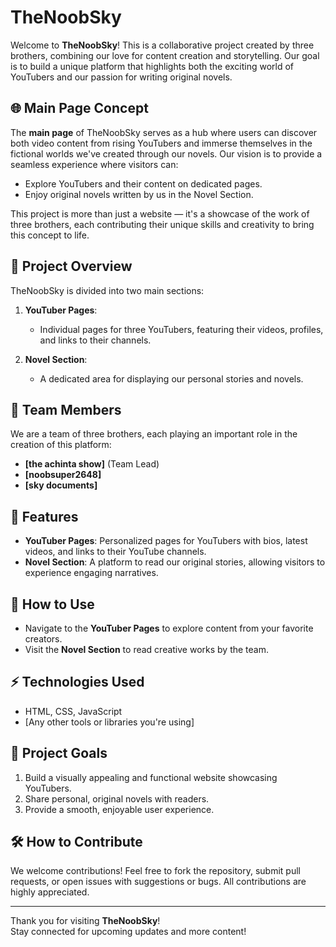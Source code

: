 # TheNoobSky

Welcome to **TheNoobSky**! This is a collaborative project created by three brothers, combining our love for content creation and storytelling. Our goal is to build a unique platform that highlights both the exciting world of YouTubers and our passion for writing original novels.

## 🌐 Main Page Concept

The **main page** of TheNoobSky serves as a hub where users can discover both video content from rising YouTubers and immerse themselves in the fictional worlds we've created through our novels. Our vision is to provide a seamless experience where visitors can:

- Explore YouTubers and their content on dedicated pages.
- Enjoy original novels written by us in the Novel Section.

This project is more than just a website — it's a showcase of the work of three brothers, each contributing their unique skills and creativity to bring this concept to life.

## 📑 Project Overview

TheNoobSky is divided into two main sections:

1. **YouTuber Pages**: 
   - Individual pages for three YouTubers, featuring their videos, profiles, and links to their channels.
   
2. **Novel Section**: 
   - A dedicated area for displaying our personal stories and novels.

## 👥 Team Members

We are a team of three brothers, each playing an important role in the creation of this platform:

- **[the achinta show]** (Team Lead)  
- **[noobsuper2648]**  
- **[sky documents]**

## 🚀 Features

- **YouTuber Pages**: Personalized pages for YouTubers with bios, latest videos, and links to their YouTube channels.
- **Novel Section**: A platform to read our original stories, allowing visitors to experience engaging narratives.

## 🌟 How to Use

- Navigate to the **YouTuber Pages** to explore content from your favorite creators.
- Visit the **Novel Section** to read creative works by the team.

## ⚡️ Technologies Used

- HTML, CSS, JavaScript
- [Any other tools or libraries you're using]

## 🎯 Project Goals

1. Build a visually appealing and functional website showcasing YouTubers.
2. Share personal, original novels with readers.
3. Provide a smooth, enjoyable user experience.

## 🛠️ How to Contribute

We welcome contributions! Feel free to fork the repository, submit pull requests, or open issues with suggestions or bugs. All contributions are highly appreciated.

---

Thank you for visiting **TheNoobSky**!  
Stay connected for upcoming updates and more content!